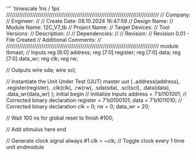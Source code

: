 ''' `timescale 1ns / 1ps
//////////////////////////////////////////////////////////////////////////////////
// Company: 
// Engineer: 
// 
// Create Date: 08.10.2024 16:47:59
// Design Name: 
// Module Name: 12C_V7_tb
// Project Name: 
// Target Devices: 
// Tool Versions: 
// Description: 
// 
// Dependencies: 
// 
// Revision:
// Revision 0.01 - File Created
// Additional Comments:
// 
//////////////////////////////////////////////////////////////////////////////////
module tbmast;
    // Inputs
    reg [6:0] address;
    reg [7:0] register;
    reg [7:0] data;
    reg [7:0] data_wr;
    reg clk;
    reg rw;

  // Outputs
    wire sda;
    wire scl;

  // Instantiate the Unit Under Test (UUT)
    master uut (
        .address(address),
        .register(register),
        .clk(clk),
        .rw(rw), 
        .sda(sda),
        .scl(scl),
        .data(data),
        .data_wr(data_wr)
    );
    initial begin
        // Initialize Inputs
        address = 7'b1101001; // Corrected binary declaration
        register = 7'b0100101;
        data = 7'b1011010; // Corrected binary declaration
        clk = 0;
        rw = 0;
        data_wr = 20;

  // Wait 100 ns for global reset to finish
        #100;

  // Add stimulus here
    end

   // Generate clock signal
    always
        #1 clk = ~clk; // Toggle clock every 1 time unit
endmodule
